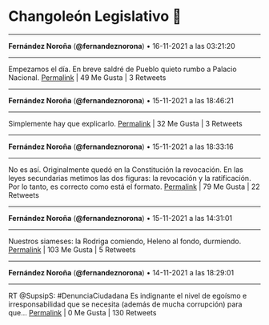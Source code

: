 # Changoleón Legislativo 🙈
*****
**Fernández Noroña** (**@fernandeznorona**) • 16-11-2021 a las 03:21:20
*****
Empezamos el día. En breve saldré de Pueblo quieto rumbo a Palacio Nacional.
[Permalink](https://twitter.com/fernandeznorona/status/1460568665183559681) | 49 Me Gusta | 3 Retweets
*****
**Fernández Noroña** (**@fernandeznorona**) • 15-11-2021 a las 18:46:21
*****
Simplemente hay que explicarlo.
[Permalink](https://twitter.com/fernandeznorona/status/1460439066013356036) | 32 Me Gusta | 3 Retweets
*****
**Fernández Noroña** (**@fernandeznorona**) • 15-11-2021 a las 18:33:16
*****
No es así. Originalmente quedó en la Constitución la revocación. En las leyes secundarias metimos las dos figuras: la revocación y la ratificación. Por lo tanto, es correcto como está el formato.
[Permalink](https://twitter.com/fernandeznorona/status/1460435771878301699) | 79 Me Gusta | 22 Retweets
*****
**Fernández Noroña** (**@fernandeznorona**) • 15-11-2021 a las 14:31:01
*****
Nuestros siameses: la Rodriga comiendo, Heleno al fondo, durmiendo.
[Permalink](https://twitter.com/fernandeznorona/status/1460374807581638656) | 103 Me Gusta | 5 Retweets
*****
**Fernández Noroña** (**@fernandeznorona**) • 14-11-2021 a las 18:29:01
*****
RT @SupsipS: #DenunciaCiudadana
Es indignante el nivel de egoísmo e irresponsabilidad que se necesita (además de mucha corrupción) para que…
[Permalink](https://twitter.com/fernandeznorona/status/1460072314503004162) | 0 Me Gusta | 130 Retweets